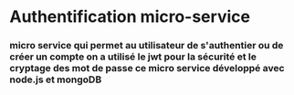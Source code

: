 # Authentification micro-service
### micro service qui permet au utilisateur de s'authentier ou de créer un compte on a utilisé le jwt pour la sécurité et le cryptage des mot de passe ce micro service développé avec node.js et mongoDB 
